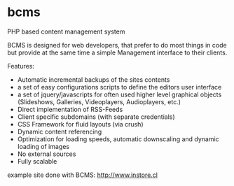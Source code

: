 # bcms
PHP based content management system

BCMS is designed for web developers, that prefer to do most things in code but provide at the same time a simple Management interface to their clients.

Features:
- Automatic incremental backups of the sites contents
- a set of easy configurations scripts to define the editors user interface
- a set of jquery/javascripts for often used higher level graphical objects (Slideshows, Galleries, Videoplayers, Audioplayers, etc.)
- Direct implementation of RSS-Feeds
- Client specific subdomains (with separate credentials)
- CSS Framework for fluid layouts (via crush)
- Dynamic content referencing
- Optimization for loading speeds, automatic downscaling and dynamic loading of images
- No external sources
- Fully scalable

example site done with BCMS: http://www.instore.cl
